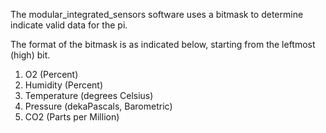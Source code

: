 The modular_integrated_sensors software uses a bitmask to determine indicate valid data for the pi.

The format of the bitmask is as indicated below, starting from the leftmost (high) bit.

1. O2 (Percent)
2. Humidity (Percent)
3. Temperature (degrees Celsius)
4. Pressure (dekaPascals, Barometric)
5. CO2 (Parts per Million)
